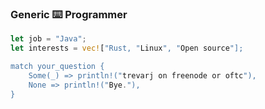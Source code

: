 ### Generic ⌨️ Programmer

```Rust
let job = "Java";
let interests = vec!["Rust, "Linux", "Open source"];

match your_question {
    Some(_) => println!("trevarj on freenode or oftc"),
    None => println!("Bye."),
}

```
<!--
**trevarj/trevarj** is a ✨ _special_ ✨ repository because its `README.md` (this file) appears on your GitHub profile.

Here are some ideas to get you started:

- 🔭 I’m currently working on ...
- 🌱 I’m currently learning ...
- 👯 I’m looking to collaborate on ...
- 🤔 I’m looking for help with ...
- 💬 Ask me about ...
- 📫 How to reach me: ...
- 😄 Pronouns: ...
- ⚡ Fun fact: ...
-->
